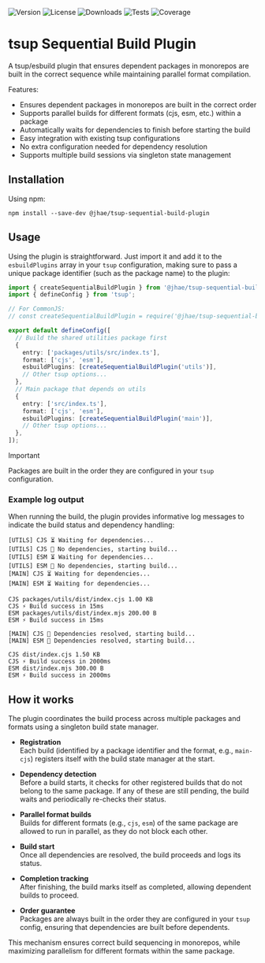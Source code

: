 ![Version](https://img.shields.io/npm/v/%40jhae/tsup-sequential-build-plugin?label=Version&labelColor=%23404850&color=blue)
![License](https://img.shields.io/github/license/jhae-de/tsup-sequential-build-plugin?label=License&labelColor=%23404850&color=blue)
![Downloads](https://img.shields.io/npm/dt/%40jhae%2Ftsup-sequential-build-plugin?label=Downloads&labelColor=%23404850&color=blue)
![Tests](https://img.shields.io/github/actions/workflow/status/jhae-de/tsup-sequential-build-plugin/analyze.yaml?label=Tests&labelColor=%23404850)
![Coverage](https://img.shields.io/codecov/c/github/jhae-de/tsup-sequential-build-plugin/main?label=Coverage&labelColor=%23404850)

# tsup Sequential Build Plugin

A tsup/esbuild plugin that ensures dependent packages in monorepos are built in the correct sequence while maintaining
parallel format compilation.

Features:

- Ensures dependent packages in monorepos are built in the correct order
- Supports parallel builds for different formats (cjs, esm, etc.) within a package
- Automatically waits for dependencies to finish before starting the build
- Easy integration with existing tsup configurations
- No extra configuration needed for dependency resolution
- Supports multiple build sessions via singleton state management

## Installation

Using npm:

```shell
npm install --save-dev @jhae/tsup-sequential-build-plugin
```

## Usage

Using the plugin is straightforward. Just import it and add it to the `esbuildPlugins` array in your `tsup`
configuration, making sure to pass a unique package identifier (such as the package name) to the plugin:

```typescript
import { createSequentialBuildPlugin } from '@jhae/tsup-sequential-build-plugin';
import { defineConfig } from 'tsup';

// For CommonJS:
// const createSequentialBuildPlugin = require('@jhae/tsup-sequential-build-plugin');

export default defineConfig([
  // Build the shared utilities package first
  {
    entry: ['packages/utils/src/index.ts'],
    format: ['cjs', 'esm'],
    esbuildPlugins: [createSequentialBuildPlugin('utils')],
    // Other tsup options...
  },
  // Main package that depends on utils
  {
    entry: ['src/index.ts'],
    format: ['cjs', 'esm'],
    esbuildPlugins: [createSequentialBuildPlugin('main')],
    // Other tsup options...
  },
]);
```

> [!IMPORTANT]
> Packages are built in the order they are configured in your `tsup` configuration.

### Example log output

When running the build, the plugin provides informative log messages to indicate the build status and dependency
handling:

```shell
[UTILS] CJS ⏳ Waiting for dependencies...
[UTILS] CJS 🚀 No dependencies, starting build...
[UTILS] ESM ⏳ Waiting for dependencies...
[UTILS] ESM 🚀 No dependencies, starting build...
[MAIN] CJS ⏳ Waiting for dependencies...
[MAIN] ESM ⏳ Waiting for dependencies...

CJS packages/utils/dist/index.cjs 1.00 KB
CJS ⚡️ Build success in 15ms
ESM packages/utils/dist/index.mjs 200.00 B
ESM ⚡️ Build success in 15ms

[MAIN] CJS 🚀 Dependencies resolved, starting build...
[MAIN] ESM 🚀 Dependencies resolved, starting build...

CJS dist/index.cjs 1.50 KB
CJS ⚡️ Build success in 2000ms
ESM dist/index.mjs 300.00 B
ESM ⚡️ Build success in 2000ms
```

## How it works

The plugin coordinates the build process across multiple packages and formats using a singleton build state manager.

- **Registration**  
  Each build (identified by a package identifier and the format, e.g., `main-cjs`) registers itself with the build state
  manager at the start.

- **Dependency detection**  
  Before a build starts, it checks for other registered builds that do not belong to the same package. If any of these
  are still pending, the build waits and periodically re-checks their status.

- **Parallel format builds**  
  Builds for different formats (e.g., `cjs`, `esm`) of the same package are allowed to run in parallel, as they do not
  block each other.

- **Build start**  
  Once all dependencies are resolved, the build proceeds and logs its status.

- **Completion tracking**  
  After finishing, the build marks itself as completed, allowing dependent builds to proceed.

- **Order guarantee**  
  Packages are always built in the order they are configured in your `tsup` config, ensuring that dependencies are built
  before dependents.

This mechanism ensures correct build sequencing in monorepos, while maximizing parallelism for different formats within
the same package.
